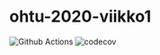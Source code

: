 # ohtu-2020-viikko1

![Github Actions](https://github.com/ikylios/ohtu-2020-viikko1/workflows/Java%20CI%20with%20Gradle/badge.svg)
![codecov](https://codecov.io/gh/ikylios/ohtu-2020-viikko1/branch/main/graph/badge.svg?token=H8MN1VSYY3)
